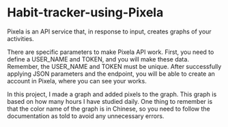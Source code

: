 # Habit-tracker-using-Pixela
Pixela is an API service that, in response to input, creates graphs of your activities.

There are specific parameters to make Pixela API work. First, you need to define a USER_NAME and TOKEN, and you will make these data. Remember, the USER_NAME and TOKEN must be unique. After successfully applying JSON parameters and the endpoint, you will be able to create an account in Pixela, where you can see your works.

In this project, I made a graph and added pixels to the graph. This graph is based on how many hours I have studied daily. One thing to remember is that the color name of the graph is in Chinese, so you need to follow the documentation as told to avoid any unnecessary errors.

